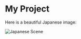 # My Project

Here is a beautiful Japanese image:

![Japanese Scene](https://img.freepik.com/free-photo/asian-woman-wearing-japanese-traditional-kimono-yasaka-pagoda-sannen-zaka-street-kyoto-japan_335224-42.jpg?size=626&ext=jpg)



